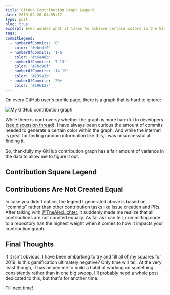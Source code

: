 ```yaml
---
title: GitHub Contribution Graph Legend
date: 2019-02-26 04:55:17
type: post
blog: true
excerpt: Ever wonder what it takes to achieve certain colors in the GitHub contribution graph? Here's a quick post on what I found.
tags:
commitLegend:
  - numberOfCommits: '0'
    color: '#ebedf0'
  - numberOfCommits: '1-6'
    color: '#c6e48b'
  - numberOfCommits: '7-13'
    color: '#7bc96f'
  - numberOfCommits: '14-19'
    color: '#239a3b'
  - numberOfCommits: '20+'
    color: '#196127'
---
```


On every GitHub user's profile page, there is a graph that is hard to ignore:

![My GitHub contribution graph](/images/2019/2019-02-26-contribution-graph.png)

While there is controversy whether the graph is more harmful to developers ([see discussion thread](https://twitter.com/EmmaWedekind/status/1099235211555074048)), I have always been curious the amount of commits needed to generate a certain color within the graph. And while the internet is great for finding random information like this, I was unsuccessful at finding it.

So, thankfully my GitHub contribution graph has a fair amount of variance in the data to allow me to figure it out.

## Contribution Square Legend

<!-- TODO: FIX -->
<!-- <ul style="padding-left: 0">
  <li v-for="item in this.$frontmatter.commitLegend"
    style="padding: 5px 15px; display: flex; align-items: center; margin-left: 0">
    <div :style="`background-color: ${item.color}; width: 50px; height: 50px; margin-right: 15px`"></div>
    <p>{{ item.numberOfCommits }} commits: <code>{{ item.color }}</code></p>
  </li>
</ul> -->

## Contributions Are Not Created Equal

In case you didn't notice, the legend I generated above is based on "commits" rather than other contribution tasks like Issue creation and PRs. After talking with [@TheAlexLichter](https://twitter.com/TheAlexLichter), it suddenly made me realize that all contributions are not counted equally. As far as I can tell, committing code to a repository has the highest weight when it comes to how it impacts your contribution graph.

## Final Thoughts

If it isn't obvious, I have been embarking to try and fill all of my squares for 2019. Is this gamification ultimately negative? Only time will tell. At the very least though, it has helped me to build a habit of working on something consistently rather than in one big swoop. I'll probably need a whole post dedicated to this, but that's for another time.

Till next time!
